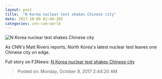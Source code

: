 ```yaml
---
layout: post
title:  "N Korea nuclear test shakes Chinese city"
date: 2017-10-09 02:44:20Z
categories: cnn-com-world
---
```


![N Korea nuclear test shakes Chinese city](http://i2.cdn.cnn.com/cnnnext/dam/assets/171008025128-north-korea-earthquake-nuclear-test-rivers-00001701-super-tease.jpg)

As CNN's Matt Rivers reports, North Korea's latest nuclear test leaves one Chinese city on edge.


Full story on F3News: [N Korea nuclear test shakes Chinese city](http://www.f3nws.com/n/FfZbfE)

> Posted on: Monday, October 9, 2017 2:44:20 AM
